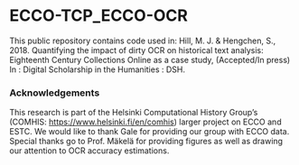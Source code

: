 # ECCO-TCP_ECCO-OCR
This public repository contains code used in: Hill, M. J. &amp; Hengchen, S., 2018. Quantifying the impact of dirty OCR on historical text analysis: Eighteenth Century Collections Online as a case study, (Accepted/In press) In : Digital Scholarship in the Humanities : DSH.

### Acknowledgements
This research is part of the Helsinki Computational History Group’s (COMHIS: https://www.helsinki.fi/en/comhis) larger project on ECCO and ESTC. We would like to thank Gale for providing our group with ECCO data. Special thanks go to Prof. Mäkelä for providing figures as well as drawing our attention to OCR accuracy estimations.